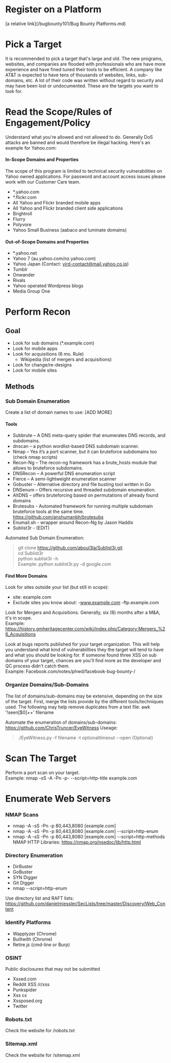 # Register on a Platform
[a relative link](/bugbounty101/Bug Bounty Platforms.md)

# Pick a Target
It is recommended to pick a target that's large and old. The new programs, websites, and companies are flooded with professionals who are have more experience and have fined tuned their tools to be efficient. A company like AT&T is expected to have tens of thousands of websites, links, sub-domains, etc. A lot of their code was written without regard to security and may have been lost or undocumented. These are the targets you want to look for. 

# Read the Scope/Rules of Engagement/Policy
Understand what you're allowed and not allowed to do. Generally DoS attacks are banned and would therefore be illegal hacking. Here's an example for Yahoo.com:

#### In-Scope Domains and Properties
The scope of this program is limited to technical security vulnerabilities on Yahoo owned applications. For password and account access issues please work with our Customer Care team. 
- *.yahoo.com
- *.flickr.com
- All Yahoo and Flickr branded mobile apps
- All Yahoo and Flickr branded client side applications
- Brightroll
- Flurry
- Polyvore
- Yahoo Small Business (aabaco and luminate domains)
#### Out-of-Scope Domains and Properties
- *.yahoo.net
- Yahoo 7 (au.yahoo.com/nz.yahoo.com)
- Yahoo Japan (Contact: yird-contact@mail.yahoo.co.jp)
- Tumblr
- Onwander
- Rivals
- Yahoo operated Wordpress blogs
- Media Group One

# Perform Recon

## Goal
- Look for sub domains (*.example.com)
- Look for mobile apps
- Look for acquisitions (6 mo. Rule)
  - Wikipedia (list of mergers and acquisitions)
- Look for change/re-designs
- Look for mobile sites

## Methods

### Sub Domain Enumeration
Create a list of domain names to use: [ADD MORE]

#### Tools
- Subbrute – A DNS meta-query spider that enumerates DNS records, and subdomains.
- dnscan – a python wordlist-based DNS subdomain scanner.
- Nmap – Yes it’s a port scanner, but it can bruteforce subdomains too (check nmap scripts)
- Recon-Ng – The recon-ng framework has a brute_hosts module that allows to bruteforce subdomains.
- DNSRecon – A powerful DNS enumeration script
- Fierce – A semi-lightweight enumeration scanner
- Gobuster – Alternative directory and file busting tool written in Go
- DNSenum – Offers recursive and threaded subdomain enumeration.
- AltDNS – offers bruteforcing based on permutations of already found domains
- Brutesubs - Automated framework for running multiple subdomain bruteforce tools at the same time. https://github.com/anshumanbh/brutesubs
- Enumail.sh - wrapper around Recon-Ng by Jason Haddix
- Sublist3r - (EDIT)

Automated Sub Domain Enumeration: <br />
> git clone https://github.com/aboul3la/Sublist3r.git <br />
> cd Sublist3r <br />
> python sublist3r -h <br />
Example: python sublist3r.py -d google.com

#### Find More Domains
Look for sites outside your list (but still in scope): <br />
- site: example.com
- Exclude sites you know about: -www.example.com -ftp.example.com

Look for Mergers and Acquisitions. Generally, six (6) months after a M&A, it's in scope. <br />
Example: https://history.gmheritagecenter.com/wiki/index.php/Category:Mergers_%26_Acquisitions

Look at bugs reports published for your target organization. This will help you understand what kind of vulnerabilities they the target will tend to have and what you should be looking for. If someone found three XSS on sub domains of your target, chances are you'll find more as the developer and QC process didn't catch them. <br />
Example: Facebook.com/notes/phwd/facebook-bug-bounty-/

### Organize Domains/Sub-Domains
The list of domains/sub-domains may be extensive, depending on the size of the target. First, merge the lists provide by the different tools/techniques used. The following may help remove duplicates from a text file: awk '!seen[$0]++' filename

Automate the enumeration of domains/sub-domains: https://github.com/ChrisTruncer/EyeWitness
Useage: 
> ./EyeWitness.py -f filename -t optionaltimeout --open (Optional)

# Scan The Target
Perform a port scan on your target. <br />
Example: nmap -sS -A -Pn -p- --script=http-title example.com

# Enumerate Web Servers
### NMAP Scans
- nmap -A -sS -Pn -p 80,443,8080 [example.com]
- nmap -A -sS -Pn -p 80,443,8080 [example.com] --script=http-enum
- nmap -A -sS -Pn -p 80,443,8080 [example.com] --script=http-methods
NMAP HTTP Libraries: https://nmap.org/nsedoc/lib/http.html

### Directory Enumeration
- DirBuster
- GoBuster
- SYN Digger
- Git Digger
- nmap --script=http-enum

Use directory list and RAFT lists: https://github.com/danielmiessler/SecLists/tree/master/Discovery/Web_Content

### Identify Platforms
- Wapplyzer (Chrome)
- Builtwith (Chrome)
- Retire.js (cmd-line or Burp)

### OSINT
Public disclosures that may not be submitted
- Xssed.com
- Reddit XSS /r/xss
- Punkspider
- Xss cx
- Xssposed.org
- Twitter

### Robots.txt
Check the website for /robots.txt

### Sitemap.xml
Check the website for /sitemap.xml
